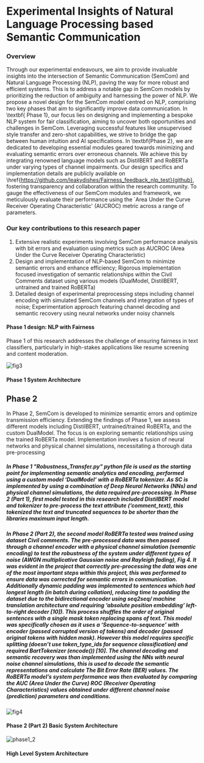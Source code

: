 # Experimental Insights of  Natural Language Processing based Semantic Communication

### Overview
Through our experimental endeavours, we aim to provide invaluable insights into the intersection of Semantic Communication (SemCom) and Natural Language Processing (NLP), paving the way for more robust and efficient systems. This is to address a notable gap in SemCom models by prioritizing the reduction of ambiguity and harnessing the power of NLP. We propose a novel design for the SemCom model centred on NLP, comprising two key phases that aim to significantly improve data communication. In \textbf{ Phase 1}, our focus lies on designing and implementing a bespoke NLP system for fair classification, aiming to uncover both opportunities and challenges in SemCom. Leveraging successful features like unsupervised style transfer and zero-shot capabilities, we strive to bridge the gap between human intuition and AI specifications. In \textbf{Phase 2}, we are dedicated to developing essential modules geared towards minimizing and evaluating semantic errors over erroneous channels. We achieve this by integrating renowned language models such as DistilBERT and RoBERTa under varying types of channel impairments. Our design specifics and implementation details are publicly available on \href{https://github.com/leakydishes/Fairness_feedback_nlp_test}{github}, fostering transparency and collaboration within the research community. To gauge the effectiveness of our SemCom modules and framework, we meticulously evaluate their performance using the `Area Under the Curve Receiver Operating Characteristic' (AUCROC) metric across a range of parameters. 
### Our key contributions to this research paper

1. Extensive realistic experiments involving SemCom performance analysis with bit errors and evaluation using metrics such as AUCROC (Area Under the Curve Receiver Operating Characteristic)
2.  Design and implementation of NLP-based SemCom to minimize semantic errors and enhance efficiency; Rigorous implementation focused investigation of semantic relationships within the Civil Comments dataset using various models (DualModel, DistilBERT, untrained and trained RoBERTa)
3.  Detailed design of experimental preprocessing steps including channel encoding with simulated SemCom channels and integration of types of noise; Experimentation approach featuring channel decoding and semantic recovery using neural networks under noisy channels

#### Phase 1 design: NLP with Fairness
Phase 1 of this research addresses the challenge of ensuring
fairness in text classifiers, particularly in high-stakes applications like resume screening and content moderation.

![fig3](https://github.com/leakydishes/Fairness_feedback_nlp_test/assets/79079577/e1ed5679-549a-4524-a505-7390f260c253)

#### Phase 1 System Architecture

## Phase 2
In Phase 2, SemCom is developed to minimize semantic errors and optimize transmission efficiency. Extending
the findings of Phase 1, we assess different models including DistilBERT, untrained/trained RoBERTa, and the custom
DualModel. The focus is on exploring semantic relationships
using the trained RoBERTa model. Implementation involves a
fusion of neural networks and physical channel simulations,
necessitating a thorough data pre-processing

##### In Phase 1 "Robustness_Transfer.py" python file is used as the starting point for implementing semantic analytics and encoding, performed using a custom model ‘DualModel’ with a RoBERTa tokenizer. As SC is implemented by using a combination of Deep Neural Networks (NNs) and physical channel simulations, the data required pre-processing. In Phase 2 (Part 1), first model tested in this research included DistilBERT model and tokenizer to pre-process the text attribute (‘comment_text), this tokenized the text and truncated sequences to be shorter than the libraries maximum input length. 

##### In Phase 2 (Part 2), the second model RoBERTa tested was trained using dataset Civil comments. The pre-processed data was then passed through a channel encoder with a physical channel simulation (semantic encoding) to test the robustness of the system under different types of noise (AWGN multiplicative Gaussian noise and Rayleigh fading), Fig 4. It was evident in the project that correctly pre-processing the data was one of the most important steps within this project, this was performed to ensure data was corrected for semantic errors in communication. Additionally dynamic padding was implemented to sentences which had longest length (in batch during collation), reducing time to padding the dataset due to the bidirectional encoder using seq2seq/ machine translation architecture and requiring ‘absolute position embedding’ left-to-right decoder [10]). This process shuffles the order of original sentences with a single mask token replacing spans of text. This model was specifically chosen as it uses a ‘Sequence-to-sequence’ with encoder (passed corrupted version of tokens) and decoder (passed original tokens with hidden mask). However this model requires specific splitting (doesn’t use token_type_ids for sequence classification) and required BartTokenizer (encode()) [10]. The channel decoding and semantic recovery was than implemented using the NNs with neural noise channel simulations, this is used to decode the semantic representations and calculate The Bit Error Rate (BER) values. The RoBERTa model’s system performance was then evaluated by comparing the AUC (Area Under the Curve) ROC (Receiver Operating Characteristics) values obtained under different channel noise (prediction) parameters and conditions.

![fig4](https://github.com/leakydishes/Fairness_feedback_nlp_test/assets/79079577/82ba3b69-3637-4cc0-83cd-1e6020962705)
#### Phase 2 (Part 2) Basic System Architecture

![phase1_2](https://github.com/leakydishes/Fairness_feedback_nlp_test/assets/79079577/aec08143-6672-4540-9bc8-968d5b182d8c)
#### High Level System Architecture


